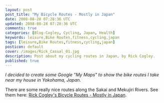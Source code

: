 ```yaml
---           
layout: post
post_title: "My Bicycle Routes - Mostly in Japan"
date: 2008-08-28 07:28:36 UTC
updated: 2008-08-28 07:28:36 UTC
comments: true
categories: [Blog-Cogley, Cycling, Japan, Health]
keywords: leisure,Bike Routes,fitness,cycling,japan
tags: [leisure,Bike Routes,fitness,cycling,japan]
posticon: default
cover: /images/Rick_Casual_01.jpg
description: Post about my cycling routes in Japan, by Rick Cogley. 
published: true
---
```


_I decided to create some Google "My Maps" to show the bike routes I take near my house in Yokohama, Japan._

<!--more--> 

There are some really nice routes along the Sakai and Mekujiri Rivers. See them here: [Rick Cogley's Bicycle Routes - Mostly in Japan](/resources/rick-cogley-cycling-routes/).
